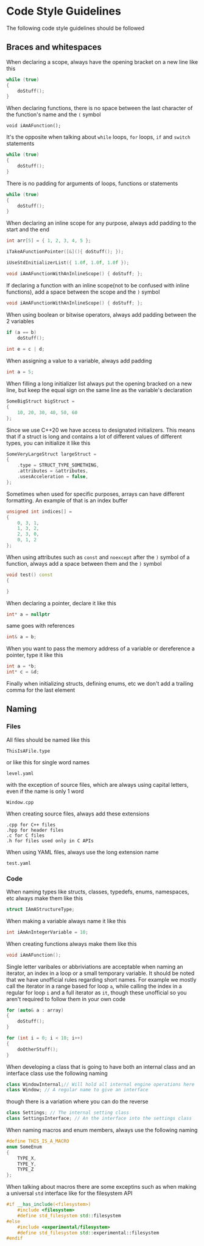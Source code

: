 # Code Style Guidelines
The following code style guidelines should be followed
## Braces and whitespaces
When declaring a scope, always have the opening bracket on a new line like this
```cpp
while (true)
{
    doStuff();
}
```
When declaring functions, there is no space between the last character of the function's name and the `(` symbol
```
void iAmAFunction();
```
It's the opposite when talking about `while` loops, `for` loops, `if` and `switch` statements
```cpp
while (true)
{
    doStuff();
}
```
There is no padding for arguments of loops, functions or statements
```cpp
while (true)
{
    doStuff();
}
```
When declaring an inline scope for any purpose, always add padding to the start and the end
```cpp
int arr[5] = { 1, 2, 3, 4, 5 };

iTakeAFunctionPointer([&](){ doStuff(); });

iUseStdInitializerList({ 1.0f, 1.0f, 1.0f });

void iAmAFunctionWithAnInlineScope() { doStuff; };
```
If declaring a function with an inline scope(not to be confused with inline functions), add a space between the scope and the `)` symbol
```cpp
void iAmAFunctionWithAnInlineScope() { doStuff; };
```
When using boolean or bitwise operators, always add padding between the 2 variables
```cpp
if (a == b)
    doStuff();
    
int e = c | d;
```
When assigning a value to a variable, always add padding
```cpp
int a = 5;
```
When filling a long initializer list always put the opening bracked on a new line, but keep the equal sign on the same line as the variable's declaration
```cpp
SomeBigStruct bigStruct = 
{
    10, 20, 30, 40, 50, 60
};
```
Since we use C++20 we have access to designated initializers. This means that if a struct is long and contains a lot of different values of different types, you can initialize it like this
```cpp
SomeVeryLargeStruct largeStruct =
{
    .type = STRUCT_TYPE_SOMETHING,
    .attributes = &attributes,
    .usesAcceleration = false,
};
```
Sometimes when used for specific purposes, arrays can have different formatting. An example of that is an index buffer
```cpp
unsigned int indices[] = 
{
    0, 3, 1,
    1, 3, 2,
    2, 3, 0,
    0, 1, 2
};
```
When using attributes such as `const` and `noexcept` after the `)` symbol of a function, always add a space between them and the `)` symbol
```cpp
void test() const
{

}
```
When declaring a pointer, declare it like this
```cpp
int* a = nullptr
```
same goes with references
```cpp
int& a = b;
```
When you want to pass the memory address of a variable or dereference a pointer, type it like this
```cpp
int a = *b;
int* c = &d;
```
Finally when initializing structs, defining enums, etc we don't add a trailing comma for the last element
## Naming
### Files
All files should be named like this
```
ThisIsAFile.type
```
or like this for single word names
```
level.yaml
```
with the exception of source files, which are always using capital letters, even if the name is only 1 word
```
Window.cpp
```
When creating source files, always add these extensions
```
.cpp for C++ files
.hpp for header files
.c for C files
.h for files used only in C APIs
```
When using YAML files, always use the long extension name
```
test.yaml
```
### Code
When naming types like structs, classes, typedefs, enums, namespaces, etc always make them like this
```cpp
struct IAmAStructureType;
```
When making a variable always name it like this
```cpp
int iAmAnIntegerVariable = 10;
```
When creating functions always make them like this
```cpp
void iAmAFunction();
```
Single letter varibales or abbriviations are acceptable when naming an iterator, an index in a loop or a small temporary variable. It should be noted that we have unofficial rules regarding short names. For example we mostly call the iterator in a range based for loop `a`, while calling the index in a regular for loop `i` and a full iterator as `it`, though these unofficial so you aren't required to follow them in your own code
```cpp
for (auto& a : array)
{
    doStuff();
}

for (int i = 0; i < 10; i++)
{
    doOtherStuff();
}
```
When developing a class that is going to have both an internal class and an interface class use the following naming
```cpp
class WindowInternal;// Will hold all internal engine operations here
class Window; // A regular name to give an interface
```
though there is a variation where you can do the reverse
```cpp
class Settings; // The internal setting class
class SettingsInterface; // An the interface into the settings class
```
When naming macros and enum members, always use the following naming
```cpp
#define THIS_IS_A_MACRO
enum SomeEnum
{
    TYPE_X,
    TYPE_Y,
    TYPE_Z
};
```
When talking about macros there are some exceptins such as when making a universal `std` interface like for the filesystem API
```cpp
#if __has_include(<filesystem>)
    #include <filesystem>
    #define std_filesystem std::filesystem
#else
    #include <experimental/filesystem>
    #define std_filesystem std::experimental::filesystem
#endif
```
